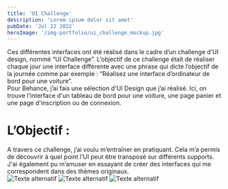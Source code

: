 ```yaml
---
title: 'UI Challenge'
description: 'Lorem ipsum dolor sit amet'
pubDate: 'Jul 22 2022'
heroImage: '/img-portfolio/ui_challenge_mockup.jpg'
---
```


Ces différentes interfaces ont été réalisé dans le cadre d’un challenge d’UI design, nommé “UI Challenge”. L’objectif de ce challenge était de réaliser chaque jour une interface différente avec une phrase qui dicte l’objectif de la journée comme par exemple : “Réalisez une interface d’ordinateur de bord pour une voiture”.  
Pour Behance, j’ai fais une sélection d'UI Design que j’ai réalisé. 
Ici, on trouve l'interface d'un tableau de bord pour une voiture, une page panier et une page d'inscription ou de connexion. 

<div class="flex flex-col">
    <h1 class="titre text-2xl"> L’Objectif :  </h1>
    A travers ce challenge, j’ai voulu m’entraîner en pratiquant. Cela m’a permis de découvrir à quel point l’UI peut être transposé sur différents supports. J'ai également pu m’amuser en essayant de créer des interfaces qui me correspondent dans des thèmes originaux.  
</div>

<div class="flex items-center w-full gap-5 mt-10">
    <img class="w-1/3 shadow-xl rounded-2xl" src="/img-portfolio/connexion.png" alt="Texte alternatif" title="Le titre de mon image">
    <img class="w-1/3 shadow-xl rounded-2xl" src="/img-portfolio/hud-voiture.png" alt="Texte alternatif" title="Le titre de mon image">
    <img class="w-1/3 shadow-xl rounded-2xl" src="/img-portfolio/paiement.png" alt="Texte alternatif" title="Le titre de mon image">
</div>